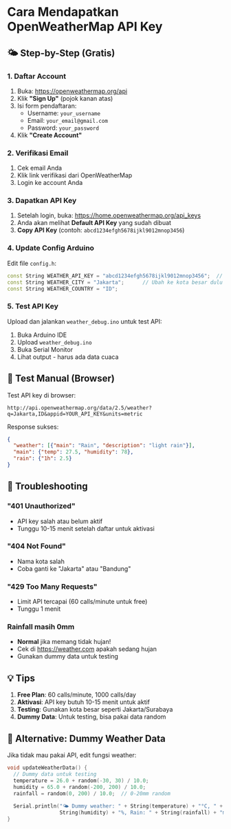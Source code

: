 # Cara Mendapatkan OpenWeatherMap API Key

## 🌤️ **Step-by-Step (Gratis)**

### **1. Daftar Account**
1. Buka: https://openweathermap.org/api
2. Klik **"Sign Up"** (pojok kanan atas)
3. Isi form pendaftaran:
   - Username: `your_username`
   - Email: `your_email@gmail.com`
   - Password: `your_password`
4. Klik **"Create Account"**

### **2. Verifikasi Email**
1. Cek email Anda
2. Klik link verifikasi dari OpenWeatherMap
3. Login ke account Anda

### **3. Dapatkan API Key**
1. Setelah login, buka: https://home.openweathermap.org/api_keys
2. Anda akan melihat **Default API Key** yang sudah dibuat
3. **Copy API Key** (contoh: `abcd1234efgh5678ijkl9012mnop3456`)

### **4. Update Config Arduino**
Edit file `config.h`:
```cpp
const String WEATHER_API_KEY = "abcd1234efgh5678ijkl9012mnop3456";  // API key baru
const String WEATHER_CITY = "Jakarta";      // Ubah ke kota besar dulu
const String WEATHER_COUNTRY = "ID";
```

### **5. Test API Key**
Upload dan jalankan `weather_debug.ino` untuk test API:
1. Buka Arduino IDE
2. Upload `weather_debug.ino`
3. Buka Serial Monitor
4. Lihat output - harus ada data cuaca

## 🧪 **Test Manual (Browser)**

Test API key di browser:
```
http://api.openweathermap.org/data/2.5/weather?q=Jakarta,ID&appid=YOUR_API_KEY&units=metric
```

Response sukses:
```json
{
  "weather": [{"main": "Rain", "description": "light rain"}],
  "main": {"temp": 27.5, "humidity": 78},
  "rain": {"1h": 2.5}
}
```

## 🚨 **Troubleshooting**

### **"401 Unauthorized"**
- API key salah atau belum aktif
- Tunggu 10-15 menit setelah daftar untuk aktivasi

### **"404 Not Found"**
- Nama kota salah
- Coba ganti ke "Jakarta" atau "Bandung"

### **"429 Too Many Requests"**
- Limit API tercapai (60 calls/minute untuk free)
- Tunggu 1 menit

### **Rainfall masih 0mm**
- **Normal** jika memang tidak hujan!
- Cek di https://weather.com apakah sedang hujan
- Gunakan dummy data untuk testing

## 💡 **Tips**

1. **Free Plan**: 60 calls/minute, 1000 calls/day
2. **Aktivasi**: API key butuh 10-15 menit untuk aktif
3. **Testing**: Gunakan kota besar seperti Jakarta/Surabaya
4. **Dummy Data**: Untuk testing, bisa pakai data random

## 🔄 **Alternative: Dummy Weather Data**

Jika tidak mau pakai API, edit fungsi weather:
```cpp
void updateWeatherData() {
  // Dummy data untuk testing
  temperature = 26.0 + random(-30, 30) / 10.0;
  humidity = 65.0 + random(-200, 200) / 10.0;
  rainfall = random(0, 200) / 10.0;  // 0-20mm random
  
  Serial.println("🌤️ Dummy weather: " + String(temperature) + "°C, " + 
                 String(humidity) + "%, Rain: " + String(rainfall) + "mm");
}

